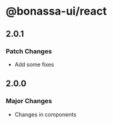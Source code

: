 # @bonassa-ui/react

## 2.0.1

### Patch Changes

- Add some fixes

## 2.0.0

### Major Changes

- Changes in components

